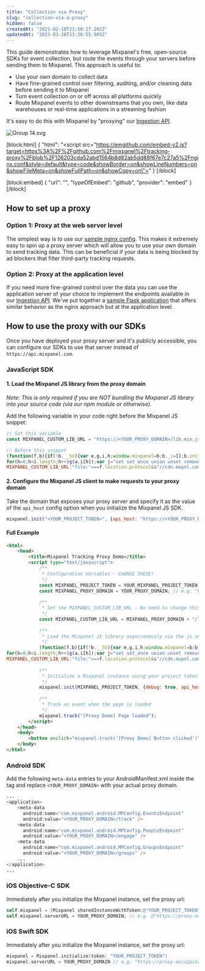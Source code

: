 ```yaml
---
title: "Collection via Proxy"
slug: "collection-via-a-proxy"
hidden: false
createdAt: "2021-02-10T21:50:27.202Z"
updatedAt: "2023-03-28T23:26:55.905Z"
---
```

This guide demonstrates how to leverage Mixpanel's free, open-source SDKs for event collection, but route the events through your servers before sending them to Mixpanel. This approach is useful to:

- Use your own domain to collect data
- Have fine-grained control over filtering, auditing, and/or cleaning data before sending it to Mixpanel
- Turn event collection on or off across all platforms quickly
- Route Mixpanel events to other downstreams that you own, like data warehouses or real-time applications in a streaming fashion

It's easy to do this with Mixpanel by "proxying" our [Ingestion API](ref:ingestion-api). 

![](https://files.readme.io/f1aea64-Group_14.svg "Group 14.svg")



[block:html]
{
  "html": "<script src=\"https://emgithub.com/embed-v2.js?target=https%3A%2F%2Fgithub.com%2Fmixpanel%2Ftracking-proxy%2Fblob%2F126203cda52abd1564b8d82ab5dd88f67e7c27a5%2Fnginx.conf&style=default&type=code&showBorder=on&showLineNumbers=on&showFileMeta=on&showFullPath=on&showCopy=on\"></script>"
}
[/block]




[block:embed]
{
  "url": "",
  "typeOfEmbed": "github",
  "provider": "embed"
}
[/block]


## How to set up a proxy

### Option 1: Proxy at the web server level

The simplest way is to use our [sample nginx config](https://github.com/mixpanel/tracking-proxy). This makes it extremely easy to spin up a proxy server which will allow you to use your own domain to send tracking data. This can be beneficial if your data is being blocked by ad blockers that filter third-party tracking requests.

### Option 2: Proxy at the application level

If you need more fine-grained control over the data you can use the application server of your choice to implement the endpoints available in our [Ingestion API](ref:ingestion-api). We've put together a [sample Flask application](https://github.com/mixpanel/flask-tracking-proxy) that offers similar behavior as the nginx approach but at the application level.

## How to use the proxy with our SDKs

Once you have deployed your proxy server and it's publicly accessible, you can configure our SDKs to use that server instead of `https://api.mixpanel.com`.

### JavaScript SDK

#### 1. Load the Mixpanel JS library from the proxy domain

   _Note: This is only required if you are NOT bundling the Mixpanel JS library into your source code (via our npm module or otherwise)._

   Add the following variable in your code right before the Mixpanel JS snippet:

```js
// Set this variable
const MIXPANEL_CUSTOM_LIB_URL = "https://<YOUR_PROXY_DOMAIN>/lib.min.js";

// Before this snippet
(function(f,b){if(!b.__SV){var e,g,i,h;window.mixpanel=b;b._i=[];b.init=function(e,f,c){function g(a,d){var b=d.split(".");2==b.length&&(a=a[b[0]],d=b[1]);a[d]=function(){a.push([d].concat(Array.prototype.slice.call(arguments,0)))}}var a=b;"undefined"!==typeof c?a=b[c]=[]:c="mixpanel";a.people=a.people||[];a.toString=function(a){var d="mixpanel";"mixpanel"!==c&&(d+="."+c);a||(d+=" (stub)");return d};a.people.toString=function(){return a.toString(1)+".people (stub)"};i="disable time_event track track_pageview track_links track_forms track_with_groups add_group set_group remove_group register register_once alias unregister identify name_tag set_config reset opt_in_tracking opt_out_tracking has_opted_in_tracking has_opted_out_tracking clear_opt_in_out_tracking start_batch_senders people.set people.set_once people.unset people.increment people.append people.union people.track_charge people.clear_charges people.delete_user people.remove".split(" ");
for(h=0;h<i.length;h++)g(a,i[h]);var j="set set_once union unset remove delete".split(" ");a.get_group=function(){function b(c){d[c]=function(){call2_args=arguments;call2=[c].concat(Array.prototype.slice.call(call2_args,0));a.push([e,call2])}}for(var d={},e=["get_group"].concat(Array.prototype.slice.call(arguments,0)),c=0;c<j.length;c++)b(j[c]);return d};b._i.push([e,f,c])};b.__SV=1.2;e=f.createElement("script");e.type="text/javascript";e.async=!0;e.src="undefined"!==typeof MIXPANEL_CUSTOM_LIB_URL?
MIXPANEL_CUSTOM_LIB_URL:"file:"===f.location.protocol&&"//cdn.mxpnl.com/libs/mixpanel-2-latest.min.js".match(/^\/\//)?"https://cdn.mxpnl.com/libs/mixpanel-2-latest.min.js":"//cdn.mxpnl.com/libs/mixpanel-2-latest.min.js";g=f.getElementsByTagName("script")[0];g.parentNode.insertBefore(e,g)}})(document,window.mixpanel||[]);
```



#### 2. Configure the Mixpanel JS client to make requests to your proxy domain

   Take the domain that exposes your proxy server and specify it as the value of the `api_host` config option when you initialize the Mixpanel JS SDK.

```js
mixpanel.init("<YOUR_PROJECT_TOKEN>", {api_host: "https://<YOUR_PROXY_DOMAIN>"})
```



#### Full Example

```html
<html>
    <head>
        <title>Mixpanel Tracking Proxy Demo</title>
        <script type="text/javascript">
            /**
             * Configuration Variables - CHANGE THESE!
             */
            const MIXPANEL_PROJECT_TOKEN = YOUR_MIXPANEL_PROJECT_TOKEN; // e.g. "67e8bfdec29d84ab2d36ae18c57b8535"
            const MIXPANEL_PROXY_DOMAIN = YOUR_PROXY_DOMAIN; // e.g. "https://proxy-eoca2pin3q-uc.a.run.app"
            
            /**
             * Set the MIXPANEL_CUSTOM_LIB_URL - No need to change this
             */
            const MIXPANEL_CUSTOM_LIB_URL = MIXPANEL_PROXY_DOMAIN + "/lib.min.js";
            
            /**
             * Load the Mixpanel JS library asyncronously via the js snippet
             */
            (function(f,b){if(!b.__SV){var e,g,i,h;window.mixpanel=b;b._i=[];b.init=function(e,f,c){function g(a,d){var b=d.split(".");2==b.length&&(a=a[b[0]],d=b[1]);a[d]=function(){a.push([d].concat(Array.prototype.slice.call(arguments,0)))}}var a=b;"undefined"!==typeof c?a=b[c]=[]:c="mixpanel";a.people=a.people||[];a.toString=function(a){var d="mixpanel";"mixpanel"!==c&&(d+="."+c);a||(d+=" (stub)");return d};a.people.toString=function(){return a.toString(1)+".people (stub)"};i="disable time_event track track_pageview track_links track_forms track_with_groups add_group set_group remove_group register register_once alias unregister identify name_tag set_config reset opt_in_tracking opt_out_tracking has_opted_in_tracking has_opted_out_tracking clear_opt_in_out_tracking start_batch_senders people.set people.set_once people.unset people.increment people.append people.union people.track_charge people.clear_charges people.delete_user people.remove".split(" ");
for(h=0;h<i.length;h++)g(a,i[h]);var j="set set_once union unset remove delete".split(" ");a.get_group=function(){function b(c){d[c]=function(){call2_args=arguments;call2=[c].concat(Array.prototype.slice.call(call2_args,0));a.push([e,call2])}}for(var d={},e=["get_group"].concat(Array.prototype.slice.call(arguments,0)),c=0;c<j.length;c++)b(j[c]);return d};b._i.push([e,f,c])};b.__SV=1.2;e=f.createElement("script");e.type="text/javascript";e.async=!0;e.src="undefined"!==typeof MIXPANEL_CUSTOM_LIB_URL?
MIXPANEL_CUSTOM_LIB_URL:"file:"===f.location.protocol&&"//cdn.mxpnl.com/libs/mixpanel-2-latest.min.js".match(/^\/\//)?"https://cdn.mxpnl.com/libs/mixpanel-2-latest.min.js":"//cdn.mxpnl.com/libs/mixpanel-2-latest.min.js";g=f.getElementsByTagName("script")[0];g.parentNode.insertBefore(e,g)}})(document,window.mixpanel||[]);
            
            /**
             * Initialize a Mixpanel instance using your project token and proxy domain
             */
            mixpanel.init(MIXPANEL_PROJECT_TOKEN, {debug: true, api_host: MIXPANEL_PROXY_DOMAIN});
            
            /**
             * Track an event when the page is loaded
             */
            mixpanel.track("[Proxy Demo] Page loaded");
        </script>
    </head>
    <body>
        <button onclick="mixpanel.track('[Proxy Demo] Button clicked')">Track event</button>
    </body>
</html>
```



### Android SDK

Add the following `meta-data` entries to your AndroidManifest.xml inside the <application> tag and replace `<YOUR_PROXY_DOMAIN>` with your actual proxy domain.

```java
...
<application>
    <meta-data
      android:name="com.mixpanel.android.MPConfig.EventsEndpoint"
      android:value="<YOUR_PROXY_DOMAIN>/track" />
    <meta-data
      android:name="com.mixpanel.android.MPConfig.PeopleEndpoint"
      android:value="<YOUR_PROXY_DOMAIN>/engage" />
    <meta-data
      android:name="com.mixpanel.android.MPConfig.GroupsEndpoint"
      android:value="<YOUR_PROXY_DOMAIN>/groups" />
    ...
</application>
...
```



### iOS Objective-C SDK

Immediately after you initialize the Mixpanel instance, set the proxy url: 

```objectivec
self.mixpanel = [Mixpanel sharedInstanceWithToken:@"YOUR_PROJECT_TOKEN" launchOptions:launchOptions];
self.mixpanel.serverURL = YOUR_PROXY_DOMAIN; // e.g. @"https://proxy-eoca2pin3q-uc.a.run.app"
```



### iOS Swift SDK

Immediately after you initialize the Mixpanel instance, set the proxy url: 

```swift
mixpanel = Mixpanel.initialize(token: "YOUR_PROJECT_TOKEN")
mixpanel.serverURL = YOUR_PROXY_DOMAIN // e.g. "https://proxy-eoca2pin3q-uc.a.run.app"
```